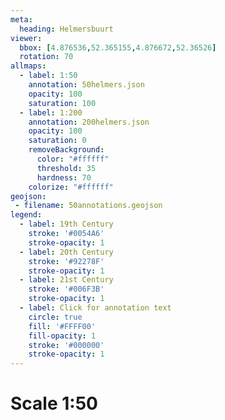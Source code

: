 ```yaml
---
meta:
  heading: Helmersbuurt
viewer:
  bbox: [4.876536,52.365155,4.876672,52.36526]
  rotation: 70
allmaps:
  - label: 1:50
    annotation: 50helmers.json
    opacity: 100
    saturation: 100
  - label: 1:200
    annotation: 200helmers.json
    opacity: 100
    saturation: 0
    removeBackground:
      color: "#ffffff"
      threshold: 35
      hardness: 70
    colorize: "#ffffff"
geojson:
 - filename: 50annotations.geojson
legend:
  - label: 19th Century
    stroke: '#0054A6'
    stroke-opacity: 1
  - label: 20th Century
    stroke: '#92278F'
    stroke-opacity: 1
  - label: 21st Century
    stroke: '#006F3B'
    stroke-opacity: 1
  - label: Click for annotation text
    circle: true
    fill: '#FFFF00'
    fill-opacity: 1
    stroke: '#000000'
    stroke-opacity: 1
---
```

# Scale 1:50
